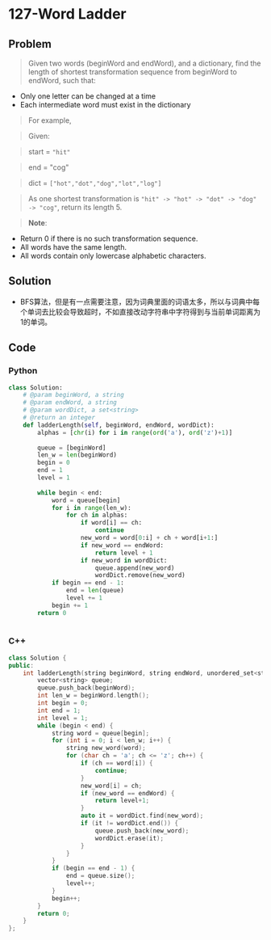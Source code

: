 # 127-Word Ladder

## Problem

> Given two words (beginWord and endWord), and a dictionary, find the length of shortest transformation sequence from beginWord to endWord, such that:
>
- Only one letter can be changed at a time
- Each intermediate word must exist in the dictionary

> For example,

> Given:

> start = `"hit"`

> end = "cog"

> dict = `["hot","dot","dog","lot","log"]`

> As one shortest transformation is `"hit" -> "hot" -> "dot" -> "dog" -> "cog"`,
> return its length 5.

> **Note**:

> 
- Return 0 if there is no such transformation sequence.
- All words have the same length.
- All words contain only lowercase alphabetic characters.

## Solution

- BFS算法，但是有一点需要注意，因为词典里面的词语太多，所以与词典中每个单词去比较会导致超时，不如直接改动字符串中字符得到与当前单词距离为1的单词。

## Code

### Python

```python
class Solution:
    # @param beginWord, a string
    # @param endWord, a string
    # @param wordDict, a set<string>
    # @return an integer
    def ladderLength(self, beginWord, endWord, wordDict):
        alphas = [chr(i) for i in range(ord('a'), ord('z')+1)]
        
        queue = [beginWord]
        len_w = len(beginWord)
        begin = 0
        end = 1
        level = 1
        
        while begin < end:
            word = queue[begin]
            for i in range(len_w):
                for ch in alphas:
                    if word[i] == ch:
                        continue
                    new_word = word[0:i] + ch + word[i+1:]
                    if new_word == endWord:
                        return level + 1
                    if new_word in wordDict:
                        queue.append(new_word)
                        wordDict.remove(new_word)
            if begin == end - 1:
                end = len(queue)
                level += 1
            begin += 1
        return 0
        
```

### C++

```cpp
class Solution {
public:
    int ladderLength(string beginWord, string endWord, unordered_set<string>& wordDict) {
        vector<string> queue;
        queue.push_back(beginWord);
        int len_w = beginWord.length();
        int begin = 0;
        int end = 1;
        int level = 1;
        while (begin < end) {
            string word = queue[begin];
            for (int i = 0; i < len_w; i++) {
                string new_word(word);
                for (char ch = 'a'; ch <= 'z'; ch++) {
                    if (ch == word[i]) {
                        continue;
                    }
                    new_word[i] = ch;
                    if (new_word == endWord) {
                        return level+1;
                    }
                    auto it = wordDict.find(new_word);
                    if (it != wordDict.end()) {
                        queue.push_back(new_word);
                        wordDict.erase(it);
                    }
                }
            }
            if (begin == end - 1) {
                end = queue.size();
                level++;
            }
            begin++;
        }
        return 0;
    }
};
```